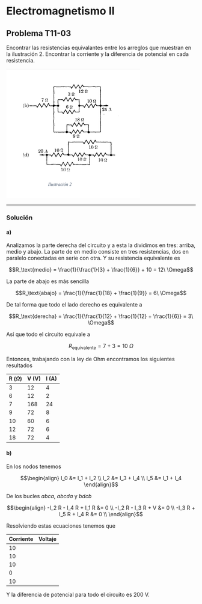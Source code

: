 # Electromagnetismo II
## Problema T11-03

Encontrar las resistencias equivalantes entre los arreglos que muestran en la
ilustración 2. Encontrar la corriente y la diferencia de potencial en cada 
resistencia.

![figura 2](./t11-03-fig.png)

---

### Solución

#### a)

Analizamos la parte derecha del circuito y a esta la dividimos en tres:
arriba, medio y abajo. La parte de en medio consiste en tres resistencias,
dos en paralelo conectadas en serie con otra. Y su resistencia equivalente
es

```math
R_\text{medio} = \frac{1}{\frac{1}{3} + \frac{1}{6}} + 10 = 12\ \Omega
```

La parte de abajo es más sencilla

```math
R_\text{abajo} = \frac{1}{\frac{1}{18} + \frac{1}{9}} = 6\ \Omega
```

De tal forma que todo el lado derecho es equivalente a

```math
R_\text{derecha}
= \frac{1}{\frac{1}{12} + \frac{1}{12} + \frac{1}{6}}
= 3\ \Omega
```

Así que todo el circuito equivale a 

```math
R_\text{equivalente} = 7 + 3 = 10\ \Omega
```

Entonces, trabajando con la ley de Ohm encontramos los siguientes resultados

| R ($`\Omega`$) | V (V) | I (A) |
| -------------- | ----- | ----- |
| 3              | 12    | 4     |
| 6              | 12    | 2     |
| 7              | 168   | 24    |
| 9              | 72    | 8     |
| 10             | 60    | 6     |
| 12             | 72    | 6     |
| 18             | 72    | 4     |

#### b)

En los nodos tenemos 

```math
\begin{align}
I_0 &= I_1 + I_2 \\
I_2 &= I_3 + I_4 \\
I_5 &= I_1 + I_4
\end{align}
```

De los bucles $`abca`$, $`abcda`$ y $`bdcb`$

```math
\begin{align}
-I_2 R - I_4 R + I_1 R &= 0 \\
-I_2 R - I_3 R + V     &= 0 \\
-I_3 R + I_5 R + I_4 R &= 0 \\
\end{align}
```

Resolviendo estas ecuaciones tenemos que 

| Corriente | Voltaje |
| --------- | ------- |
| 10        |         |
| 10        |         |
| 10        |         |
| 0         |         |
| 10        |         |

Y la diferencia de potencial para todo el circuito es 200 V.
